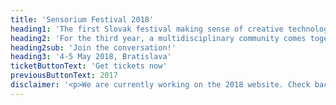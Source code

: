 ```yaml
---
title: 'Sensorium Festival 2018'
heading1: 'The first Slovak festival making sense of creative technology'
heading2: 'For the third year, a multidisciplinary community comes together to envision the future of art, design &amp; performance and its impact on society.'
heading2sub: 'Join the conversation!'
heading3: '4-5 May 2018, Bratislava'
ticketButtonText: 'Get tickets now'
previousButtonText: 2017
disclaimer: '<p>We are currently working on the 2018 website. Check back early February for more complete info.</p><p>Connect via the following channels and be the first to hear updates:</p>'
---
```


